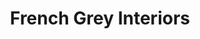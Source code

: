 ---
title: "French Grey Interiors"
url: /cirencester/french-grey-interiors/
shop: interior decoration
---